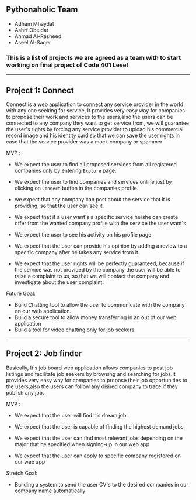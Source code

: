 ## Pythonaholic Team

* Adham Mhaydat
* Ashrf Obeidat
* Ahmad Al-Rasheed
* Aseel Al-Saqer

### This is a list of projects we are agreed as a team with to start working on final project of Code 401 Level

-----------------------------------------------------------------------------------------------------------------------------

## Project 1: Connect
Connect is a web application to connect any service provider in the world with any one seeking for service, It provides 
very easy way for companies to propose their work and services to the users,also the users can be connected to any company
they want to get service from, we will guarantee the user's rights by forcing any service provider to upload his commercial record image and his identity card so that we can save the user rights in case that the service provider was a mock company or spammer


MVP : 

* We expect the user to find all proposed services from all registered companies only by entering `Explore` page.

* We expect the user to find companies and services online just by clicking on `Connect` button in the companies profile.

* we expect that any company can post about the service that it is providing, so that the user can see it.

* We expect that if a user want's a specific service he/she can create offer from the wanted company profile with the service the user want's

* We expect the user to see his activity on his profile page

* We expect that the user can provide his opinion by adding a review to a specific company after he takes any service from it.

* We expect that the user rights will be perfectly guaranteed, because if the service was not provided by the company the user will be able to raise a complaint to us, so that we will contact the company and investigate about the user complaint.

Future Goal:

* Build Chatting tool to allow the user to communicate with the company on our web application.
* Build a secure tool to allow money transferring in an out of our web application
* Build a tool for video chatting only for job seekers.

-----------------------------------------------------------------------------------------------------------------------------

## Project 2: Job finder 

Basically, It's job board web application allows companies to post job listings and facilitate job seekers by browsing and searching for jobs.It provides 
very easy way for companies to propose their job opportunities to the users,also the users can follow any disired company to trace if they publish any job.

MVP : 

* We expect that the user will find his dream job.

* We expect that the user is capable of finding the highest demand jobs

* We expect that the user can find most relevant jobs depending on the major that he specified when signing-up in our web app

* We expect that the user can apply to specific company registered on our web app

Stretch Goal:
* Building a system to send the user CV's to the desired companies in our company name automatically
